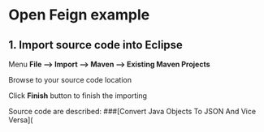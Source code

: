# Open Feign example

## 1. Import source code into Eclipse

Menu **File –> Import –> Maven –> Existing Maven Projects**

Browse to your source code location

Click **Finish** button to finish the importing


Source code are described:
###[Convert Java Objects To JSON And Vice Versa](